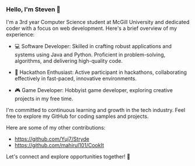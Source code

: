 ### Hello, I'm Steven 👋

I'm a 3rd year Computer Science student at McGill University and dedicated coder with a focus on web development. Here's a brief overview of my experience:

- 💻 Software Developer: Skilled in crafting robust applications and systems using Java and Python. Proficient in problem-solving, algorithms, and delivering high-quality code.

- 🚀 Hackathon Enthusiast: Active participant in hackathons, collaborating effectively in fast-paced, innovative environments.

- 🎮 Game Developer: Hobbyist game developer, exploring creative projects in my free time.

I'm committed to continuous learning and growth in the tech industry. Feel free to explore my GitHub for coding samples and projects.

Here are some of my other contributions:
- https://github.com/Yuj7/Stryde
- https://github.com/mahirul101/CookIt

Let's connect and explore opportunities together! 🌟
